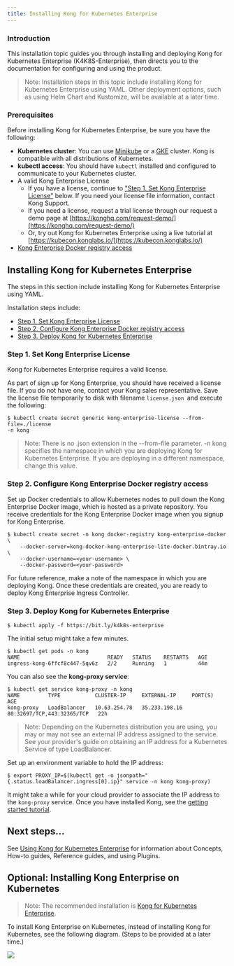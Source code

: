 ```yaml
---
title: Installing Kong for Kubernetes Enterprise
---
```


### Introduction
This installation topic guides you through installing and deploying Kong for Kubernetes Enterprise (K4K8S-Enterprise), then directs you to the documentation for configuring and using the product. 

>Note: Installation steps in this topic include installing Kong for Kubernetes Enterprise using YAML. Other deployment options, such as using Helm Chart and Kustomize, will be available at a later time. 


### Prerequisites
Before installing Kong for Kubernetes Enterprise, be sure you have the following:

- **Kubernetes cluster**: You can use [Minikube](https://kubernetes.io/docs/setup/minikube/) or a [GKE](https://cloud.google.com/kubernetes-engine/) cluster. Kong is compatible with all distributions of Kubernetes. 
- **kubectl access**: You should have `kubectl` installed and configured to communicate to your Kubernetes cluster.
- A valid Kong Enterprise License
  * If you have a license, continue to ["Step 1. Set Kong Enterprise License"](#step-1-set-kong-enterprise-license) below. If you need your license file information, contact Kong Support. 
  * If you need a license, request a trial license through our request a demo page at [https://konghq.com/request-demo/](https://konghq.com/request-demo/)
  * Or, try out Kong for Kubernetes Enterprise using a live tutorial at [https://kubecon.konglabs.io/](https://kubecon.konglabs.io/)
- [Kong Enterprise Docker registry access](https://github.com/Kong/kubernetes-ingress-controller-private/blob/kong-for-kubernetes/docs/deployment/k4k8s-enterprise.md#kong-enterprise-docker-registry-access)


## Installing Kong for Kubernetes Enterprise
The steps in this section include installing Kong for Kubernetes Enterprise using YAML. 

Installation steps include:
- [Step 1. Set Kong Enterprise License ](#step-1-set-kong-enterprise-license)
- [Step 2. Configure Kong Enterprise Docker registry access](#step-2-configure-kong-enterprise-docker-registry-access)
- [Step 3. Deploy Kong for Kubernetes Enterprise](#step-3-deploy-kong-for-kubernetes-enter)



### Step 1. Set Kong Enterprise License
Kong for Kubernetes Enterprise requires a valid license.

As part of sign up for Kong Enterprise, you should have received a license file. If you do not have one, contact your Kong sales representative. Save the license file temporarily to disk with filename `license.json `and execute the following:

```
$ kubectl create secret generic kong-enterprise-license --from-file=./license
-n kong
```

> Note: There is no .json extension in the --from-file parameter.
> -n kong specifies the namespace in which you are deploying Kong for Kubernetes Enterprise. If you are deploying in a different namespace, change this value.


### Step 2. Configure Kong Enterprise Docker registry access
Set up Docker credentials to allow Kubernetes nodes to pull down the Kong Enterprise Docker image, which is hosted as a private repository. You receive credentials for the Kong Enterprise Docker image when you signup for Kong Enterprise.

```
$ kubectl create secret -n kong docker-registry kong-enterprise-docker \
    --docker-server=kong-docker-kong-enterprise-lite-docker.bintray.io \
    --docker-username=<your-username> \
    --docker-password=<your-password>
```
For future reference, make a note of the namespace in which you are deploying Kong.
Once these credentials are created, you are ready to deploy Kong Enterprise Ingress Controller.


### Step 3. Deploy Kong for Kubernetes Enterprise

```
$ kubectl apply -f https://bit.ly/k4k8s-enterprise
```
The initial setup might take a few minutes.

```
$ kubectl get pods -n kong
NAME                            READY   STATUS    RESTARTS   AGE
ingress-kong-6ffcf8c447-5qv6z   2/2     Running   1          44m
```

You can also see the **kong-proxy service**:

```
$ kubectl get service kong-proxy -n kong
NAME         TYPE           CLUSTER-IP     EXTERNAL-IP     PORT(S)                      AGE
kong-proxy   LoadBalancer   10.63.254.78   35.233.198.16   80:32697/TCP,443:32365/TCP   22h
```

> Note: Depending on the Kubernetes distribution you are using, you may or may not see an external IP address assigned to the service. See your provider's guide on obtaining an IP address for a Kubernetes Service of type LoadBalancer.


Set up an environment variable to hold the IP address:

```
$ export PROXY_IP=$(kubectl get -o jsonpath="{.status.loadBalancer.ingress[0].ip}" service -n kong kong-proxy)
```

It might take a while for your cloud provider to associate the IP address to the `kong-proxy` service.
Once you have installed Kong, see the [getting started tutorial](https://github.com/Kong/kubernetes-ingress-controller-private/blob/kong-for-kubernetes/docs/guides/getting-started.md).

## Next steps...
See [Using Kong for Kubernetes Enterprise](/enterprise/{{page.kong_version}}/kong-kubernetes/using-kong-for-kubernetes) for information about Concepts, How-to guides, Reference guides, and using Plugins. 

## Optional: Installing Kong Enterprise on Kubernetes

> Note: The recommended installation is [Kong for Kubernetes Enterprise](#Introduction).

To install Kong Enterprise on Kubernetes, instead of installing Kong for Kubernetes, see the following diagram. (Steps to be provided at a later time.)

<img src="https://doc-assets.konghq.com/kubernetes/Kong-Enterprise-on-Kubernetes.png">
